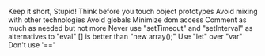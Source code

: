 Keep it short, Stupid!
Think before you touch object prototypes
Avoid mixing with other technologies
Avoid globals
Minimize dom access
Comment as much as needed but not more
Never use "setTimeout" and "setInterval" as alternatives to "eval"
[] is better than "new array();"
Use "let" over "var"
Don't use '=='